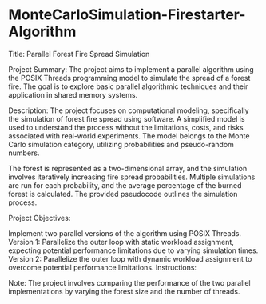 # MonteCarloSimulation-Firestarter-Algorithm



Title: Parallel Forest Fire Spread Simulation

Project Summary:
The project aims to implement a parallel algorithm using the POSIX Threads programming model to simulate the spread of a forest fire. The goal is to explore basic parallel algorithmic techniques and their application in shared memory systems.

Description:
The project focuses on computational modeling, specifically the simulation of forest fire spread using software. A simplified model is used to understand the process without the limitations, costs, and risks associated with real-world experiments. The model belongs to the Monte Carlo simulation category, utilizing probabilities and pseudo-random numbers.

The forest is represented as a two-dimensional array, and the simulation involves iteratively increasing fire spread probabilities. Multiple simulations are run for each probability, and the average percentage of the burned forest is calculated. The provided pseudocode outlines the simulation process.

Project Objectives:

Implement two parallel versions of the algorithm using POSIX Threads.
Version 1: Parallelize the outer loop with static workload assignment, expecting potential performance limitations due to varying simulation times.
Version 2: Parallelize the outer loop with dynamic workload assignment to overcome potential performance limitations.
Instructions:

Note: The project involves comparing the performance of the two parallel implementations by varying the forest size and the number of threads.
